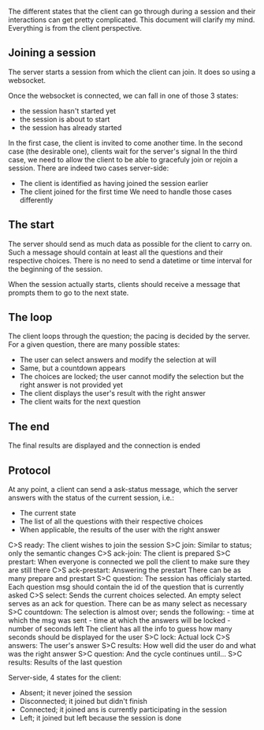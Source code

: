 The different states that the client can go through during a session and their interactions can get pretty complicated.
This document will clarify my mind. Everything is from the client perspective.

## Joining a session

The server starts a session from which the client can join. It does so using a websocket.

Once the websocket is connected, we can fall in one of those 3 states:
- the session hasn't started yet
- the session is about to start
- the session has already started

In the first case, the client is invited to come another time.
In the second case (the desirable one), clients wait for the server's signal
In the third case, we need to allow the client to be able to gracefuly join or rejoin a session.
There are indeed two cases server-side:
- The client is identified as having joined the session earlier
- The client joined for the first time
We need to handle those cases differently

## The start

The server should send as much data as possible for the client to carry on.
Such a message should contain at least all the questions and their respective choices.
There is no need to send a datetime or time interval for the beginning of the session.

When the session actually starts, clients should receive a message that prompts them to go to the next state.

## The loop

The client loops through the question; the pacing is decided by the server.
For a given question, there are many possible states:
- The user can select answers and modify the selection at will
- Same, but a countdown appears
- The choices are locked; the user cannot modify the selection but the right answer is not provided yet
- The client displays the user's result with the right answer
- The client waits for the next question

## The end

The final results are displayed and the connection is ended

## Protocol

At any point, a client can send a ask-status message, which the server answers with the status of the current session, i.e.:
- The current state
- The list of all the questions with their respective choices
- When applicable, the results of the user with the right answer

C>S ready: The client wishes to join the session
S>C join: Similar to status; only the semantic changes
C>S ack-join: The client is prepared
S>C prestart: When everyone is connected we poll the client to make sure they are still there
C>S ack-prestart: Answering the prestart
    There can be as many prepare and prestart
S>C question: The session has officialy started. Each question msg should contain the id of the question that is currently asked
C>S select: Sends the current choices selected. An empty select serves as an ack for question.
    There can be as many select as necessary
S>C countdown: The selection is almost over; sends the following:
    - time at which the msg was sent
    - time at which the answers will be locked
    - number of seconds left
    The client has all the info to guess how many seconds should be displayed for the user
S>C lock: Actual lock
C>S answers: The user's answer
S>C results: How well did the user do and what was the right answer
S>C question: And the cycle continues until...
S>C results: Results of the last question

Server-side, 4 states for the client:
- Absent; it never joined the session
- Disconnected; it joined but didn't finish
- Connected; it joined ans is currently participating in the session
- Left; it joined but left because the session is done



